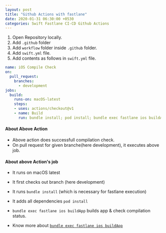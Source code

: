 ```yaml
---
layout: post
title: "Github Actions with fastlane"
date: 2020-01-31 06:30:00 +0530
categories: Swift Fastlane CI-CD Github Actions
---
```


1. Open Repository locally.
2. Add `.github` folder
3. Add `workflow` folder inside `.github` folder.
4. Add `swift.yml` file.
5. Add contents as follows in `swift.yml` file.


```yml
name: iOS Compile Check
on:
  pull_request:
    branches:
      - development
jobs:
  build:
    runs-on: macOS-latest
    steps:
    - uses: actions/checkout@v1
    - name: Build
      run: bundle install; pod install; bundle exec fastlane ios buildApp
```

#### About Above Action

- Above action does successfull compilation check.
- On pull request for given branche(here development), it executes above job.

#### About above Action's job

- It runs on macOS latest
- It first checks out branch (here development)
- It runs `bundle install` (which is necessary for fastlane execution)
- It adds all dependencies `pod install`
- `bundle exec fastlane ios buildApp` builds app & check compilation status.

- Know more about [`bundle exec fastlane ios buildApp`](/swift/fastlane/ci-cd/2020/01/31/Fastlane-build-ios-simulator.html)